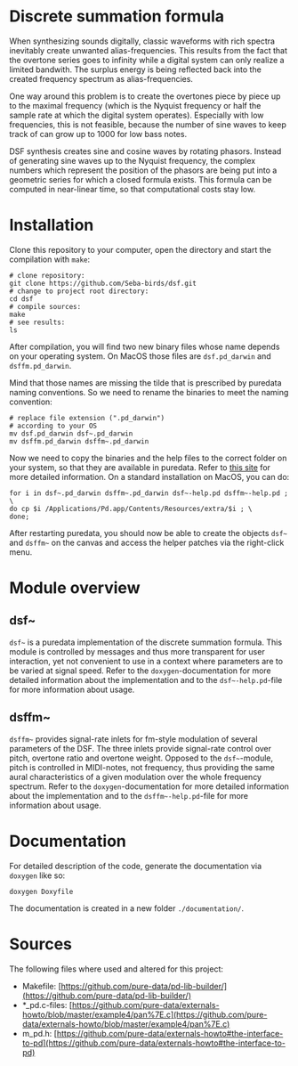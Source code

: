 
# Discrete summation formula

When synthesizing sounds digitally,
classic waveforms with rich spectra
inevitably create unwanted alias-frequencies.
This results from the fact that the overtone
series goes to infinity while a digital system
can only realize a limited bandwith. The
surplus energy is being reflected back into
the created frequency spectrum as alias-frequencies.

One way around this problem is to create the
overtones piece by piece up to the maximal frequency
(which is the Nyquist frequency or half the sample
rate at which the digital system operates).
Especially with low frequencies, this is not
feasible, because the number of sine waves to
keep track of can grow up to 1000 for low
bass notes.

DSF synthesis creates sine and cosine waves
by rotating phasors. Instead of generating
sine waves up to the Nyquist frequency,
the complex numbers which represent the 
position of the phasors are being put into
a geometric series for which a closed
formula exists. This formula can be computed
in near-linear time, so that computational
costs stay low.


# Installation


Clone this repository to your computer,
open the directory and start the compilation
with `make`:

```
# clone repository: 
git clone https://github.com/Seba-birds/dsf.git
# change to project root directory:
cd dsf
# compile sources:
make
# see results:
ls
```

After compilation, you will find two new binary
files whose name depends on your operating
system. On MacOS those files are
`dsf.pd_darwin` and `dsffm.pd_darwin`.

Mind that those names are missing the tilde
that is prescribed by puredata naming conventions.
So we need to rename the binaries to meet the
naming convention:

```
# replace file extension (".pd_darwin")
# according to your OS
mv dsf.pd_darwin dsf~.pd_darwin
mv dsffm.pd_darwin dsffm~.pd_darwin
```


Now we need to copy the binaries and the help
files to the correct folder on your system, so
that they are available in puredata.
Refer to [this site](https://puredata.info/docs/faq/how-do-i-install-externals-and-help-files/)
for more detailed information. On a standard
installation on MacOS, you can do:

```
for i in dsf~.pd_darwin dsffm~.pd_darwin dsf~-help.pd dsffm~-help.pd ; \
do cp $i /Applications/Pd.app/Contents/Resources/extra/$i ; \
done;
```

After restarting puredata, you should now be
able to create the objects `dsf~` and `dsffm~`
on the canvas and access the helper patches via
the right-click menu.


# Module overview

## dsf~

`dsf~` is a puredata implementation of the discrete summation formula.
This module is controlled by messages and thus more transparent for
user interaction, yet not convenient to use in a context where parameters
are to be varied at signal speed. Refer to the `doxygen`-documentation
for more detailed information about the implementation and to the
`dsf~-help.pd`-file for more information about usage.

## dsffm~

`dsffm~` provides signal-rate inlets for fm-style modulation of several
parameters of the DSF. The three inlets provide signal-rate control over
pitch, overtone ratio and overtone weight. Opposed to the `dsf~`-module,
pitch is controlled in MIDI-notes, not frequency, thus providing the same
aural characteristics of a given modulation over the whole frequency
spectrum. Refer to the `doxygen`-documentation
for more detailed information about the implementation and to the
`dsffm~-help.pd`-file for more information about usage.



# Documentation

For detailed description of the code, generate the
documentation via `doxygen` like so:

```
doxygen Doxyfile
```

The documentation is created in a new 
folder `./documentation/`.


# Sources

The following files where used and altered for this project:

* Makefile: [https://github.com/pure-data/pd-lib-builder/](https://github.com/pure-data/pd-lib-builder/)
* *_pd.c-files: [https://github.com/pure-data/externals-howto/blob/master/example4/pan%7E.c](https://github.com/pure-data/externals-howto/blob/master/example4/pan%7E.c)
* m_pd.h: [https://github.com/pure-data/externals-howto#the-interface-to-pd](https://github.com/pure-data/externals-howto#the-interface-to-pd)



